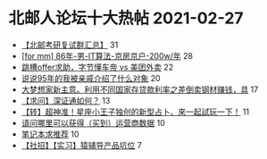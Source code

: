 # 北邮人论坛十大热帖 2021-02-27

- [【北邮考研复试群汇总】](https://bbs.byr.cn/article/AimGraduate/1201405) 31
- [[for mm] 86年-男-IT算法-京房京户-200w/年](https://bbs.byr.cn/article/Friends/1985840) 28
- [跳槽offer求助，字节懂车帝 vs 美团外卖](https://bbs.byr.cn/article/WorkLife/1162439) 22
- [说说95年的我被亲戚介绍了什么对象](https://bbs.byr.cn/article/Feeling/3165227) 20
- [大梦想家新主意。利用不同国家存贷款利率之差倒卖钢材赚钱，具](https://bbs.byr.cn/article/Talking/6259575) 17
- [【求问】深证通如何？](https://bbs.byr.cn/article/Job/2125810) 13
- [【转】超神准！星座小王子独创的新型占卜、來一起試玩一下！](https://bbs.byr.cn/article/Constellations/326533) 11
- [请问哪里可以获得（买到）运营商数据](https://bbs.byr.cn/article/Entrepreneurship/27224) 10
- [笔记本求推荐](https://bbs.byr.cn/article/Notebook/182582) 10
- [【社招】【实习】猿辅导产品坑位](https://bbs.byr.cn/article/PMatBUPT/23513) 7


